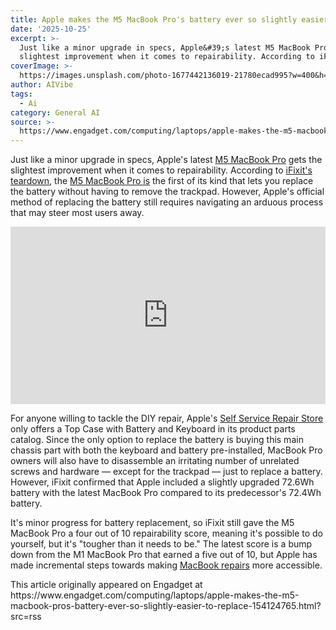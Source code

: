 ```yaml
---
title: Apple makes the M5 MacBook Pro's battery ever so slightly easier to replace
date: '2025-10-25'
excerpt: >-
  Just like a minor upgrade in specs, Apple&#39;s latest M5 MacBook Pro gets the
  slightest improvement when it comes to repairability. According to iFix...
coverImage: >-
  https://images.unsplash.com/photo-1677442136019-21780ecad995?w=400&h=200&fit=crop&auto=format
author: AIVibe
tags:
  - Ai
category: General AI
source: >-
  https://www.engadget.com/computing/laptops/apple-makes-the-m5-macbook-pros-battery-ever-so-slightly-easier-to-replace-154124765.html?src=rss
---
```

<p>Just like a minor upgrade in specs, Apple&#39;s latest <a data-i13n="elm:context_link;elmt:doNotAffiliate;cpos:1;pos:1" class="no-affiliate-link" href="https://www.engadget.com/computing/laptops/apples-first-m5-laptop-is-the-14-inch-macbook-pro-131314446.html">M5 MacBook Pro</a> gets the slightest improvement when it comes to repairability. According to <a data-i13n="elm:context_link;elmt:doNotAffiliate;cpos:2;pos:1" class="no-affiliate-link" href="https://www.ifixit.com/News/114046/m5-macbook-pro-teardown">iFixit&#39;s teardown</a>, the <a data-i13n="elm:context_link;elmt:doNotAffiliate;cpos:3;pos:1" class="no-affiliate-link" href="https://www.engadget.com/computing/laptops/apple-macbook-pro-m5-14-inch-review-a-huge-graphics-upgrade-for-creators-and-gamers-170009179.html">M5 MacBook Pro is</a> the first of its kind that lets you replace the battery without having to remove the trackpad. However, Apple&#39;s official method of replacing the battery still requires navigating an arduous process that may steer most users away.</p>


<div id="e316464ce4c646a28ead52b6305c06be"><div style="left:0;width:100%;height:0;position:relative;padding-bottom:56.25%;"><iframe src="https://www.youtube.com/embed/1PXcZzMhSZs?rel=0" style="top:0;left:0;width:100%;height:100%;position:absolute;border:0;" allowfullscreen scrolling="no" data-embed-domain="www.youtube.com"></iframe></div></div>
<p>For anyone willing to tackle the DIY repair, Apple&#39;s <a data-i13n="elm:context_link;elmt:doNotAffiliate;cpos:4;pos:1" class="no-affiliate-link" href="https://selfservicerepair.com/en-US/macbook-pro-16-inch-2024/top-case-with-battery-and-keyboard">Self Service Repair Store</a> only offers a Top Case with Battery and Keyboard in its product parts catalog. Since the only option to replace the battery is buying this main chassis part with both the keyboard and battery pre-installed, MacBook Pro owners will also have to disassemble an irritating number of unrelated screws and hardware — except for the trackpad — just to replace a battery. However, iFixit confirmed that Apple included a slightly upgraded 72.6Wh battery with the latest MacBook Pro compared to its predecessor&#39;s 72.4Wh battery.</p>
<span id="end-legacy-contents"></span><p>It&#39;s minor progress for battery replacement, so iFixit still gave the M5 MacBook Pro a four out of 10 repairability score, meaning it&#39;s possible to do yourself, but it&#39;s &quot;tougher than it needs to be.&quot; The latest score is a bump down from the M1 MacBook Pro that earned a five out of 10, but Apple has made incremental steps towards making <a data-i13n="elm:context_link;elmt:doNotAffiliate;cpos:5;pos:1" class="no-affiliate-link" href="https://www.engadget.com/ifixit-2021-mac-book-pro-teardown-163032306.html">MacBook repairs</a> more accessible.</p>This article originally appeared on Engadget at https://www.engadget.com/computing/laptops/apple-makes-the-m5-macbook-pros-battery-ever-so-slightly-easier-to-replace-154124765.html?src=rss
